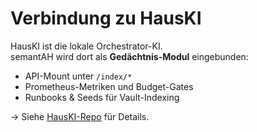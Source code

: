 # Verbindung zu HausKI

HausKI ist die lokale Orchestrator-KI.  
semantAH wird dort als **Gedächtnis-Modul** eingebunden:
- API-Mount unter `/index/*`
- Prometheus-Metriken und Budget-Gates
- Runbooks & Seeds für Vault-Indexing

→ Siehe [HausKI-Repo](https://github.com/alexdermohr/hauski) für Details.

